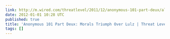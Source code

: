 ```yaml
---
link: http://m.wired.com/threatlevel/2011/12/anonymous-101-part-deux/all/1
date: 2012-01-01 10:28 UTC
published: true
title: 'Anonymous 101 Part Deux: Morals Triumph Over Lulz | Threat Level | Wired.com'
tags: []
---
```



